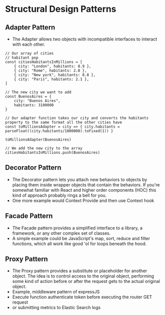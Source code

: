# Structural Design Patterns

## Adapter Pattern
- The Adapter allows two objects with incompatible interfaces to interact with each other.
```
// Our array of cities
// habitant pop
const citiesHabitantsInMillions = [
    { city: "London", habitants: 8.9 },
    { city: "Rome", habitants: 2.8 },
    { city: "New york", habitants: 8.8 },
    { city: "Paris", habitants: 2.1 },
] 

// The new city we want to add
const BuenosAires = {
    city: "Buenos Aires",
    habitants: 3100000
}

// Our adapter function takes our city and converts the habitants property to the same format all the other cities have
const toMillionsAdapter = city => { city.habitants = parseFloat((city.habitants/1000000).toFixed(1)) }

toMillionsAdapter(BuenosAires)

// We add the new city to the array
citiesHabitantsInMillions.push(BuenosAires)
```
## Decorator Pattern
- The Decorator pattern lets you attach new behaviors to objects by placing them inside wrapper objects that contain the behaviors. If you're somewhat familiar with React and higher order components (HOC) this kind of approach probably rings a bell for you. 
- One more example would Context Provide and then use Context hook


## Facade Pattern
- The Facade pattern provides a simplified interface to a library, a framework, or any other complex set of classes.
- A simple example could be JavaScript's map, sort, reduce and filter functions, which all work like good 'ol for loops beneath the hood.

## Proxy Pattern
- The Proxy pattern provides a substitute or placeholder for another object. The idea is to control access to the original object, performing some kind of action before or after the request gets to the actual original object.
- Example, middleware pattern of expressJS
- Execute function authenticate token before executing the router GET request
- or submitting metrics to Elastic Search logs



